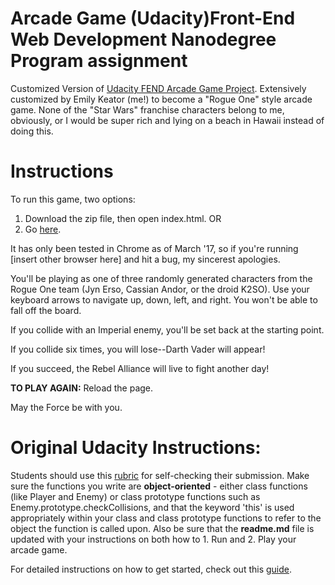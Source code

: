 Arcade Game (Udacity)Front-End Web Development Nanodegree Program assignment
===============================

Customized Version of [Udacity FEND Arcade Game Project](https://review.udacity.com/#!/projects/2696458597/rubric).
Extensively customized by Emily Keator (me!) to become a "Rogue One" style arcade game. None of the "Star Wars" franchise
characters belong to me, obviously, or I would be super rich and lying on a beach in Hawaii instead of doing this.

Instructions
===============================

To run this game, two options:
  1. Download the zip file, then open index.html. 
  OR
  2. Go [here](https://emkeator.github.io/frontend-nanodegree-arcade-game/).
  
It has only been tested in Chrome as of March '17, so
if you're running [insert other browser here] and hit a bug, my sincerest apologies.

You'll be playing as one of three randomly generated characters from the Rogue One team (Jyn Erso, Cassian Andor, or
the droid K2SO). Use your keyboard arrows to navigate up, down, left, and right. You won't be able to fall off the board.

If you collide with an Imperial enemy, you'll be set back at the starting point.

If you collide six times, you will lose--Darth Vader will appear!

If you succeed, the Rebel Alliance will live to fight another day!

**TO PLAY AGAIN:** Reload the page.

May the Force be with you.


Original Udacity Instructions:
===============================

Students should use this [rubric](https://review.udacity.com/#!/projects/2696458597/rubric) for self-checking their submission. Make sure the functions you write are **object-oriented** - either class functions (like Player and Enemy) or class prototype functions such as Enemy.prototype.checkCollisions, and that the keyword 'this' is used appropriately within your class and class prototype functions to refer to the object the function is called upon. Also be sure that the **readme.md** file is updated with your instructions on both how to 1. Run and 2. Play your arcade game.

For detailed instructions on how to get started, check out this [guide](https://docs.google.com/document/d/1v01aScPjSWCCWQLIpFqvg3-vXLH2e8_SZQKC8jNO0Dc/pub?embedded=true).
